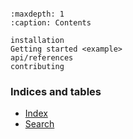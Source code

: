 
```{include} ./welcome.md
```

```{toctree}
:maxdepth: 1
:caption: Contents

installation
Getting started <example>
api/references
contributing
```

### Indices and tables

* [Index](genindex)
* [Search](search)
